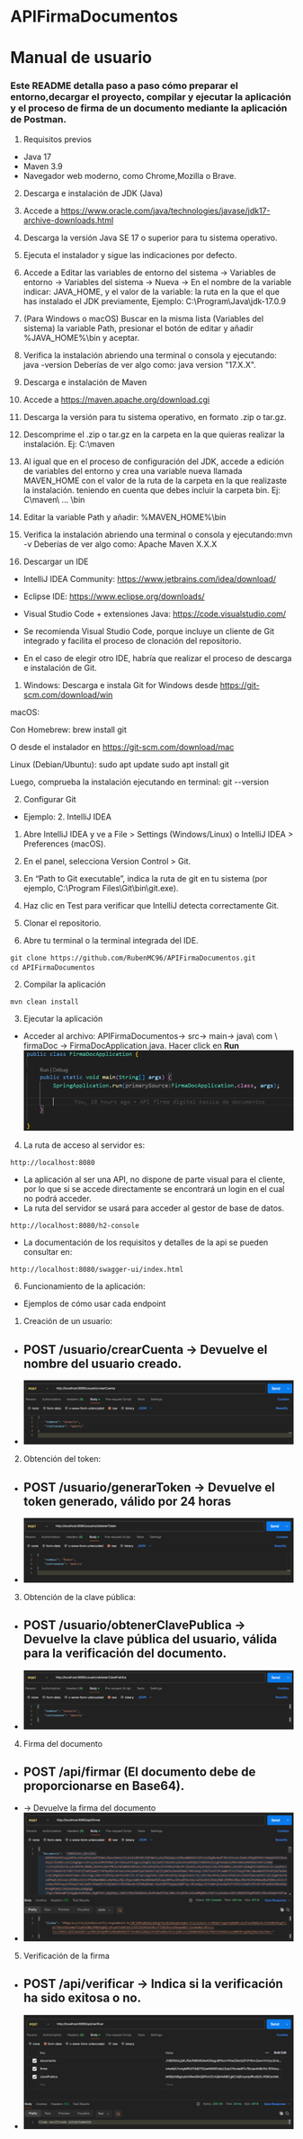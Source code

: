 # APIFirmaDocumentos

# Manual de usuario

### Este README  detalla paso a paso cómo preparar el entorno,decargar el proyecto, compilar y ejecutar la aplicación y el proceso de firma de un documento mediante la aplicación de Postman.

1. Requisitos previos
- Java 17
- Maven 3.9
- Navegador web moderno, como Chrome,Mozilla o Brave.

2. Descarga e instalación de JDK (Java)
1. Accede a https://www.oracle.com/java/technologies/javase/jdk17-archive-downloads.html
2. Descarga la versión Java SE 17 o superior para tu sistema operativo.
3. Ejecuta el instalador y sigue las indicaciones por defecto.
4. Accede a Editar las variables de entorno del sistema -> Variables de entorno -> Variables del sistema -> Nueva -> En el nombre de la variable indicar: JAVA_HOME, y el valor de la variable: la ruta en la que el que has instalado el JDK previamente, Ejemplo: C:\Program\Java\jdk-17.0.9
5. (Para Windows o macOS) Buscar en la misma lista (Variables del sistema) la variable Path, presionar el botón de editar y añadir %JAVA_HOME%\bin
y aceptar.

6. Verifica la instalación abriendo una terminal o consola y ejecutando: java -version
Deberías de ver algo como: java version "17.X.X".

3. Descarga e instalación de Maven

1. Accede a https://maven.apache.org/download.cgi
2. Descarga la versión para tu sistema operativo, en formato .zip o tar.gz.
3. Descomprime el .zip o tar.gz en la carpeta en la que quieras realizar la instalación.
Ej: C:\maven
4. Al igual que en el proceso de configuración del JDK, accede a edición de variables del entorno y crea una variable nueva llamada MAVEN_HOME con el valor de la ruta de la carpeta en la que realizaste la instalación. teniendo en cuenta que debes incluir la carpeta bin.
Ej: C\maven\ ... \bin

5. Editar la variable Path y añadir: %MAVEN_HOME%\bin
6. Verifica la instalación abriendo una terminal o consola y ejecutando:mvn -v
Deberías de ver algo como: Apache Maven X.X.X

4. Descargar un IDE
- IntelliJ IDEA Community: https://www.jetbrains.com/idea/download/

- Eclipse IDE: https://www.eclipse.org/downloads/

- Visual Studio Code + extensiones Java: https://code.visualstudio.com/

- Se recomienda Visual Studio Code, porque incluye un cliente de Git integrado y facilita el proceso de clonación del repositorio.
- En el caso de elegir otro IDE, habría que realizar el proceso de descarga e instalación de Git.
1. Windows: Descarga e instala Git for Windows desde https://git-scm.com/download/win

macOS:

Con Homebrew: brew install git

O desde el instalador en https://git-scm.com/download/mac

Linux (Debian/Ubuntu):
sudo apt update
sudo apt install git

Luego, comprueba la instalación ejecutando en terminal: git --version

2. Configurar Git 
- Ejemplo: 2. IntelliJ IDEA

1. Abre IntelliJ IDEA y ve a File > Settings (Windows/Linux) o IntelliJ IDEA > Preferences (macOS).

2. En el panel, selecciona Version Control > Git.

3. En “Path to Git executable”, indica la ruta de git en tu sistema (por ejemplo, C:\Program Files\Git\bin\git.exe).

4. Haz clic en Test para verificar que IntelliJ detecta correctamente Git.

5. Clonar el repositorio.
1. Abre tu terminal o la terminal integrada del IDE.
```markdown
git clone https://github.com/RubenMC96/APIFirmaDocumentos.git
cd APIFirmaDocumentos
```
2. Compilar la aplicación
```
mvn clean install
```
3. Ejecutar la aplicación
- Acceder al archivo: APIFirmaDocumentos-> src-> main-> java\ com \ firmaDoc -> FirmaDocApplication.java.
Hacer click en **Run** 
![alt text](image.png)
4. La ruta de acceso al servidor es:
```
http://localhost:8080
```
- La aplicación al ser una API, no dispone de parte visual para el cliente, por lo que si se accede directamente se encontrará un login en el cual no podrá acceder.
- La ruta del servidor se usará para acceder al gestor de base de datos.
```
http://localhost:8080/h2-console
```
- La documentación de los requisitos y detalles de la api se pueden consultar en:
```
http://localhost:8080/swagger-ui/index.html
```


6. Funcionamiento de la aplicación:
- Ejemplos de cómo usar cada endpoint

1. Creación de un usuario:
- ## POST /usuario/crearCuenta -> Devuelve el nombre del usuario creado.
- ![alt text](image-1.png)

2. Obtención del token:
- ## POST /usuario/generarToken -> Devuelve el token generado, válido por 24 horas
- ![alt text](image-2.png)

3. Obtención de la clave pública:

- ## POST /usuario/obtenerClavePublica -> Devuelve la clave pública del usuario, válida para la verificación del documento.
- ![alt text](image-3.png)

4. Firma del documento
- ## POST /api/firmar (El documento debe de proporcionarse en Base64).
- -> Devuelve la firma del documento
- ![alt text](image-5.png)

5. Verificación de la firma
- ## POST /api/verificar -> Indica si la verificación ha sido exitosa o no.
- ![alt text](image-4.png)


